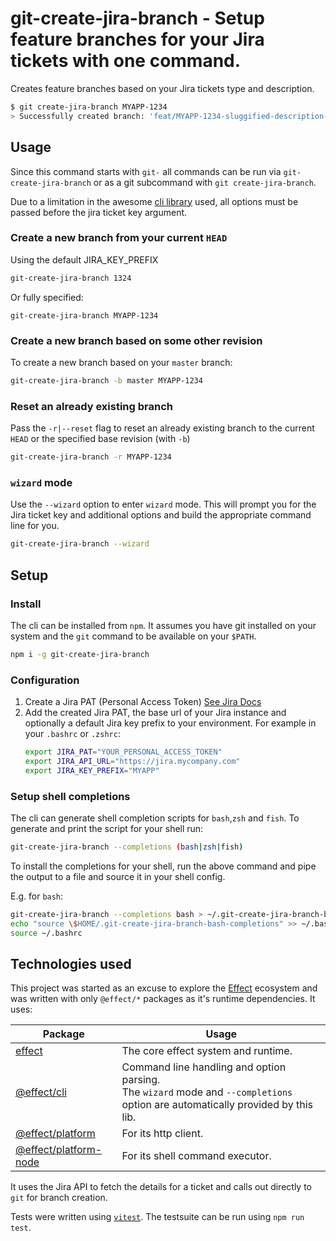 # git-create-jira-branch - Setup feature branches for your Jira tickets with one command.

Creates feature branches based on your Jira tickets type and description.

```bash
$ git create-jira-branch MYAPP-1234
> Successfully created branch: 'feat/MYAPP-1234-sluggified-description-used-as-branchname'
```

## Usage

Since this command starts with `git-` all commands can be run via
`git-create-jira-branch` or as a git subcommand with `git create-jira-branch`.

Due to a limitation in the awesome [cli
library](https://github.com/Effect-TS/cli) used, all options must be passed
before the jira ticket key argument.

### Create a new branch from your current `HEAD`

Using the default JIRA_KEY_PREFIX

```bash
git-create-jira-branch 1324
```

Or fully specified:

```
git-create-jira-branch MYAPP-1234
```

### Create a new branch based on some other revision

To create a new branch based on your `master` branch:

```bash
git-create-jira-branch -b master MYAPP-1234
```

### Reset an already existing branch

Pass the `-r|--reset` flag to reset an already existing branch to the current
`HEAD` or the specified base revision (with `-b`)

```bash
git-create-jira-branch -r MYAPP-1234
```

### `wizard` mode

Use the `--wizard` option to enter `wizard` mode. This will prompt you for the
Jira ticket key and additional options and build the appropriate command line
for you.

```bash
git-create-jira-branch --wizard
```

## Setup

### Install

The cli can be installed from `npm`. It assumes you have git installed on your
system and the `git` command to be available on your `$PATH`.

```bash
npm i -g git-create-jira-branch
```

### Configuration

1. Create a Jira PAT (Personal Access Token) [See Jira
   Docs](https://confluence.atlassian.com/enterprise/using-personal-access-tokens-1026032365.html)
1. Add the created Jira PAT, the base url of your Jira instance and optionally a
   default Jira key prefix to your environment.
   For example in your `.bashrc` or `.zshrc`:
   ```bash
   export JIRA_PAT="YOUR_PERSONAL_ACCESS_TOKEN"
   export JIRA_API_URL="https://jira.mycompany.com"
   export JIRA_KEY_PREFIX="MYAPP"
   ```

### Setup shell completions

The cli can generate shell completion scripts for `bash`,`zsh` and `fish`. To
generate and print the script for your shell run:

```bash
git-create-jira-branch --completions (bash|zsh|fish)
```

To install the completions for your shell, run the above command and pipe the
output to a file and source it in your shell config.

E.g. for `bash`:

```bash
git-create-jira-branch --completions bash > ~/.git-create-jira-branch-bash-completions
echo "source \$HOME/.git-create-jira-branch-bash-completions" >> ~/.bashrc
source ~/.bashrc
```

## Technologies used

This project was started as an excuse to explore the
[Effect](https://effect.website/) ecosystem and was written with only
`@effect/*` packages as it's runtime dependencies. It uses:

| Package                                                        | Usage                                                                                                                             |
| -------------------------------------------------------------- | --------------------------------------------------------------------------------------------------------------------------------- |
| [effect](https://github.com/Effect-TS/effect)                  | The core effect system and runtime.                                                                                               |
| [@effect/cli](https://github.com/Effect-TS/cli)                | Command line handling and option parsing.<br>The `wizard` mode and `--completions` option are automatically provided by this lib. |
| [@effect/platform](https://github.com/Effect-TS/platform)      | For its http client.                                                                                                              |
| [@effect/platform-node](https://github.com/Effect-TS/platform) | For its shell command executor.                                                                                                   |

It uses the Jira API to fetch the details for a ticket and calls out directly to `git` for branch creation.

Tests were written using [`vitest`](https://vitest.dev). The testsuite can be run using `npm run test`.
